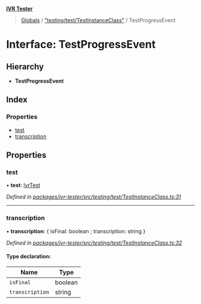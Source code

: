 **[IVR Tester](../README.md)**

> [Globals](../README.md) / ["testing/test/TestInstanceClass"](../modules/_testing_test_testinstanceclass_.md) / TestProgressEvent

# Interface: TestProgressEvent

## Hierarchy

* **TestProgressEvent**

## Index

### Properties

* [test](_testing_test_testinstanceclass_.testprogressevent.md#test)
* [transcription](_testing_test_testinstanceclass_.testprogressevent.md#transcription)

## Properties

### test

•  **test**: [IvrTest](_testing_test_ivrtest_.ivrtest.md)

*Defined in [packages/ivr-tester/src/testing/test/TestInstanceClass.ts:31](https://github.com/SketchingDev/ivr-tester/blob/c05dd5d/packages/ivr-tester/src/testing/test/TestInstanceClass.ts#L31)*

___

### transcription

•  **transcription**: { isFinal: boolean ; transcription: string  }

*Defined in [packages/ivr-tester/src/testing/test/TestInstanceClass.ts:32](https://github.com/SketchingDev/ivr-tester/blob/c05dd5d/packages/ivr-tester/src/testing/test/TestInstanceClass.ts#L32)*

#### Type declaration:

Name | Type |
------ | ------ |
`isFinal` | boolean |
`transcription` | string |
